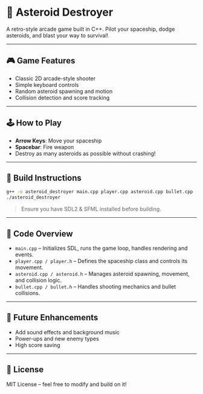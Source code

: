 # 🚀 Asteroid Destroyer

A retro-style arcade game built in C++. Pilot your spaceship, dodge asteroids, and blast your way to survival!

---

## 🎮 Game Features

- Classic 2D arcade-style shooter
- Simple keyboard controls
- Random asteroid spawning and motion
- Collision detection and score tracking

---

## 🕹️ How to Play

- **Arrow Keys**: Move your spaceship
- **Spacebar**: Fire weapon
- Destroy as many asteroids as possible without crashing!

---

## 🔧 Build Instructions

```bash
g++ -o asteroid_destroyer main.cpp player.cpp asteroid.cpp bullet.cpp -lSDL2
./asteroid_destroyer
```

> Ensure you have SDL2 & SFML installed before building.

---

## 🧠 Code Overview

- `main.cpp` – Initializes SDL, runs the game loop, handles rendering and events.
- `player.cpp / player.h` – Defines the spaceship class and controls its movement.
- `asteroid.cpp / asteroid.h` – Manages asteroid spawning, movement, and collision logic.
- `bullet.cpp / bullet.h` – Handles shooting mechanics and bullet collisions.

---

## 🚧 Future Enhancements

- Add sound effects and background music
- Power-ups and new enemy types
- High score saving

---

## 📜 License

MIT License – feel free to modify and build on it!
